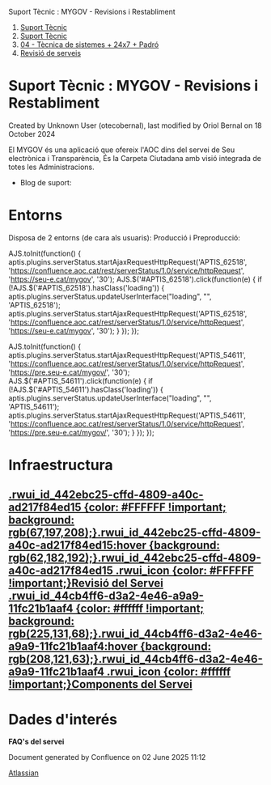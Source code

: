 Suport Tècnic : MYGOV - Revisions i Restabliment  

1.  [Suport Tècnic](index.html)
2.  [Suport Tècnic](13893782.html)
3.  [04 - Tècnica de sistemes + 24x7 + Padró](26313202.html)
4.  [Revisió de serveis](36340340.html)

Suport Tècnic : MYGOV - Revisions i Restabliment
================================================

Created by Unknown User (otecobernal), last modified by Oriol Bernal on 18 October 2024

El MYGOV és una aplicació que ofereix l'AOC dins del servei de Seu electrònica i Transparència, És la Carpeta Ciutadana amb visió integrada de totes les Administracions.

*   Blog de suport: [](https://www.aoc.cat/2020/1000276271/mygov-disponible-15-octubre/)

Entorns
=======

Disposa de 2 entorns (de cara als usuaris): Producció i Preproducció:

AJS.toInit(function() { aptis.plugins.serverStatus.startAjaxRequestHttpRequest('APTIS\_62518', 'https://confluence.aoc.cat/rest/serverStatus/1.0/service/httpRequest', 'https://seu-e.cat/mygov', '30'); AJS.$('#APTIS\_62518').click(function(e) { if (!AJS.$('#APTIS\_62518').hasClass('loading')) { aptis.plugins.serverStatus.updateUserInterface("loading", "", 'APTIS\_62518'); aptis.plugins.serverStatus.startAjaxRequestHttpRequest('APTIS\_62518', 'https://confluence.aoc.cat/rest/serverStatus/1.0/service/httpRequest', 'https://seu-e.cat/mygov', '30'); } }); });

AJS.toInit(function() { aptis.plugins.serverStatus.startAjaxRequestHttpRequest('APTIS\_54611', 'https://confluence.aoc.cat/rest/serverStatus/1.0/service/httpRequest', 'https://pre.seu-e.cat/mygov/', '30'); AJS.$('#APTIS\_54611').click(function(e) { if (!AJS.$('#APTIS\_54611').hasClass('loading')) { aptis.plugins.serverStatus.updateUserInterface("loading", "", 'APTIS\_54611'); aptis.plugins.serverStatus.startAjaxRequestHttpRequest('APTIS\_54611', 'https://confluence.aoc.cat/rest/serverStatus/1.0/service/httpRequest', 'https://pre.seu-e.cat/mygov/', '30'); } }); });

Infraestructura
===============

[.rwui\_id\_442ebc25-cffd-4809-a40c-ad217f84ed15 {color: #FFFFFF !important; background: rgb(67,197,208);}.rwui\_id\_442ebc25-cffd-4809-a40c-ad217f84ed15:hover {background: rgb(62,182,192);}.rwui\_id\_442ebc25-cffd-4809-a40c-ad217f84ed15 .rwui\_icon {color: #FFFFFF !important;}Revisió del Servei](https://confluence.aoc.cat/pages/viewpage.action?pageId=41519461 "Revisió del Servei") [.rwui\_id\_44cb4ff6-d3a2-4e46-a9a9-11fc21b1aaf4 {color: #ffffff !important; background: rgb(225,131,68);}.rwui\_id\_44cb4ff6-d3a2-4e46-a9a9-11fc21b1aaf4:hover {background: rgb(208,121,63);}.rwui\_id\_44cb4ff6-d3a2-4e46-a9a9-11fc21b1aaf4 .rwui\_icon {color: #ffffff !important;}Components del Servei](http://192.168.166.136:8080/ServeisIntegracio/mapaServeis "Components del Servei")
------------------------------------------------------------------------------------------------------------------------------------------------------------------------------------------------------------------------------------------------------------------------------------------------------------------------------------------------------------------------------------------------------------------------------------------------------------------------------------------------------------------------------------------------------------------------------------------------------------------------------------------------------------------------------------------------------------------------------------------------------------------------------------------------

  

Dades d'interés
===============

**FAQ's del servei**

   

             

  

Document generated by Confluence on 02 June 2025 11:12

[Atlassian](http://www.atlassian.com/)